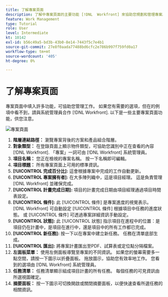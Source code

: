 ```yaml
---
title: 了解專案頁面
description: 了解中專案頁面的主要功能 [!DNL  Workfront] 來協助您規劃和管理專案。
feature: Work Management
type: Tutorial
role: User
level: Intermediate
kt: 10142
exl-id: b56c49a5-bd3b-43b0-8e14-7443f5c7e4b1
source-git-commit: 27e8f0aada77488bd6cfc2e786b997f759fd0a17
workflow-type: tm+mt
source-wordcount: '405'
ht-degree: 0%

---
```


# 了解專案頁面

專案頁面中填入許多功能，可協助您管理工作。 如果您有需要的選項，但在的例項中看不到，請與系統管理員合作 [!DNL Workfront]. 以下是一些主要專案頁面功能，供您注意。

![專案頁面](assets/project-page-graphic-for-planner.png)

1. **階層連結路徑：** 瀏覽專案背後的方案和產品組合階層。
2. **對象類型：** 在登錄頁面上顯示物件類型，可協助您識別中正在查看的內容 [!DNL Workfront]. 「專案」一詞可由 [!DNL Workfront] 系統管理員。
3. **項目名稱：** 您正在檢視的專案名稱。 按一下名稱即可編輯。
4. **項目標題：** 所有專案頁面上可用的標準資訊。
5. **[!UICONTROL 完成百分比]:** 這會根據專案中完成的工作自動更新。
6. **[!UICONTROL 專案擁有者]:** 在大多陣列織中，這是項目經理。 這是負責管理 [!DNL Workfront] 並確保完成。
7. **[!UICONTROL 計畫完成日期]:** 項目的計畫完成日期由項目經理通過項目時間表設定。
8. **[!UICONTROL 條件]:** 此 [!UICONTROL 條件] 是專案進度的視覺表示。 [!DNL Workfront] 可自動設定 [!UICONTROL 條件] 根據項目中任務的進度狀態。 或 [!UICONTROL 條件] 可透過專案詳細資訊手動設定。
9. **[!UICONTROL 狀態]:** 此 [!UICONTROL 狀態] 指示項目在進程中的位置：是項目仍在計畫中，是項目在進行中，還是項目中的所有工作都已完成。
10. **[!UICONTROL 新任務]:** 按一下以在專案中建立新任務。 任務在清單底部生成。
11. **[!UICONTROL 匯出]:** 將專案計畫匯出至PDF、試算表或定位點分隔檔案。
12. **左面板菜單：** 使用左側面板導覽至專案的不同資訊。 如果您的螢幕需要多一點空間，請按一下圖示以折疊面板。 拖放圖示，協助您有效率地工作。 您看到的選項由 [!DNL Workfront] 系統管理員。
13. **任務清單：** 任務清單顯示組成項目計畫的所有任務。 每個任務的可見資訊由所選視圖確定。
14. **摘要面板：** 按一下圖示可切換開啟或關閉摘要面板，以便快速查看所選任務的相關資訊。
